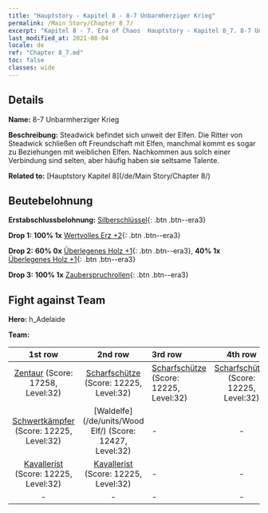 ```yaml
---
title: "Hauptstory - Kapitel 8 - 8-7 Unbarmherziger Krieg"
permalink: /Main Story/Chapter 8_7/
excerpt: "Kapitel 8 - 7. Era of Chaos  Hauptstory - Kapitel 8_7. 8-7 Unbarmherziger Krieg"
last_modified_at: 2021-08-04
locale: de
ref: "Chapter 8_7.md"
toc: false
classes: wide
---
```


## Details

 **Name:** 8-7 Unbarmherziger Krieg

 **Beschreibung:** Steadwick befindet sich unweit der Elfen. Die Ritter von Steadwick schließen oft Freundschaft mit Elfen, manchmal kommt es sogar zu Beziehungen mit weiblichen Elfen. Nachkommen aus solch einer Verbindung sind selten, aber häufig haben sie seltsame Talente.

 **Related to:** [Hauptstory Kapitel 8](/de/Main Story/Chapter 8/)

## Beutebelohnung

 **Erstabschlussbelohnung:** [Silberschlüssel](/ItemsDE/con_693/){: .btn .btn--era3}

 **Drop 1:** **100% 1x** [Wertvolles Erz +2](/ItemsDE/mat_26/){: .btn .btn--era3}

 **Drop 2:** **60% 0x** [Überlegenes Holz +1](/ItemsDE/mat_20/){: .btn .btn--era3}, **40% 1x** [Überlegenes Holz +1](/ItemsDE/mat_20/){: .btn .btn--era3}

 **Drop 3:** **100% 1x** [Zauberspruchrollen](/ItemsDE/con_694/){: .btn .btn--era3}


## Fight against Team
 **Hero:** h_Adelaide

 **Team:**


  | 1st row | 2nd row | 3rd row | 4th row |
  |:----:|:----:|:----|:----:|
  | [Zentaur](/de/units/Centaur/) (Score: 17258, Level:32)  | [Scharfschütze](/de/units/Marksman/) (Score: 12225, Level:32)  | [Scharfschütze](/de/units/Marksman/) (Score: 12225, Level:32)  | [Scharfschütze](/de/units/Marksman/) (Score: 12225, Level:32)  |
  | [Schwertkämpfer](/de/units/Swordsman/) (Score: 12225, Level:32)  | [Waldelfe](/de/units/Wood Elf/) (Score: 12427, Level:32)  | - | - |
  | [Kavallerist](/de/units/Cavalier/) (Score: 12225, Level:32)  | [Kavallerist](/de/units/Cavalier/) (Score: 12225, Level:32)  | - | - |
  | - | - | - | - |


